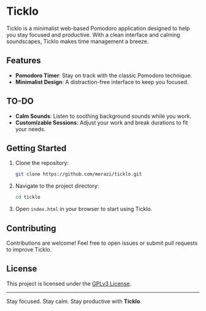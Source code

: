 # Ticklo

Ticklo is a minimalist web-based Pomodoro application designed to help you stay focused and productive. With a clean interface and calming soundscapes, Ticklo makes time management a breeze.

## Features

- **Pomodoro Timer**: Stay on track with the classic Pomodoro technique.
- **Minimalist Design**: A distraction-free interface to keep you focused.

## TO-DO

- **Calm Sounds**: Listen to soothing background sounds while you work.
- **Customizable Sessions**: Adjust your work and break durations to fit your needs.

## Getting Started

1. Clone the repository:
    ```bash
    git clone https://github.com/merazi/ticklo.git
    ```
2. Navigate to the project directory:
    ```bash
    cd ticklo
    ```
3. Open `index.html` in your browser to start using Ticklo.

## Contributing

Contributions are welcome! Feel free to open issues or submit pull requests to improve Ticklo.

## License

This project is licensed under the [GPLv3 License](LICENSE).

---

Stay focused. Stay calm. Stay productive with **Ticklo**.